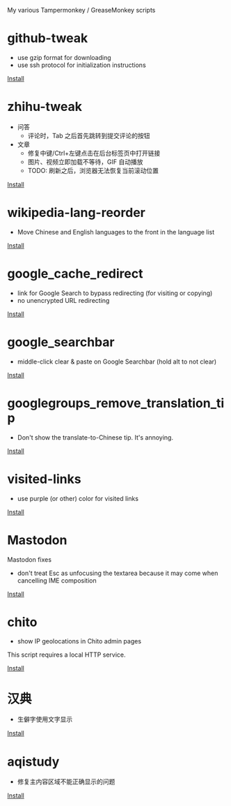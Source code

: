 My various Tampermonkey / GreaseMonkey scripts

github-tweak
===
* use gzip format for downloading
* use ssh protocol for initialization instructions

[Install](https://github.com/lilydjwg/tampermonkey-scripts/raw/master/github-tweak.user.js)

zhihu-tweak
===
* 问答
  * 评论时，Tab 之后首先跳转到提交评论的按钮
* 文章
  * 修复中键/Ctrl+左键点击在后台标签页中打开链接
  * 图片、视频立即加载不等待，GIF 自动播放
  * TODO: 刷新之后，浏览器无法恢复当前滚动位置

[Install](https://github.com/lilydjwg/tampermonkey-scripts/raw/master/zhihu-tweak.user.js)

wikipedia-lang-reorder
===
* Move Chinese and English languages to the front in the language list

[Install](https://github.com/lilydjwg/tampermonkey-scripts/raw/master/wikipedia-lang-reorder.user.js)

google_cache_redirect
===
* link for Google Search to bypass redirecting (for visiting or copying)
* no unencrypted URL redirecting

[Install](https://github.com/lilydjwg/tampermonkey-scripts/raw/master/google_cache_redirect.user.js)

google_searchbar
===
* middle-click clear & paste on Google Searchbar (hold alt to not clear)

[Install](https://github.com/lilydjwg/tampermonkey-scripts/raw/master/google_searchbar.user.js)

googlegroups_remove_translation_tip
===
* Don't show the translate-to-Chinese tip. It's annoying.

[Install](https://github.com/lilydjwg/tampermonkey-scripts/raw/master/googlegroups_remove_translation_tip.user.js)

visited-links
===
* use purple (or other) color for visited links

[Install](https://github.com/lilydjwg/tampermonkey-scripts/raw/master/visited-links.user.js)

Mastodon
===
Mastodon fixes

* don't treat Esc as unfocusing the textarea because it may come when cancelling IME composition

[Install](https://github.com/lilydjwg/tampermonkey-scripts/raw/master/mastodon.user.js)

chito
===
* show IP geolocations in Chito admin pages

This script requires a local HTTP service.

[Install](https://github.com/lilydjwg/tampermonkey-scripts/raw/master/chito.user.js)

汉典
===
* 生僻字使用文字显示

[Install](https://github.com/lilydjwg/tampermonkey-scripts/raw/master/zdic.user.js)

aqistudy
===
* 修复主内容区域不能正确显示的问题

[Install](https://github.com/lilydjwg/tampermonkey-scripts/raw/master/aqistudy.user.js)

